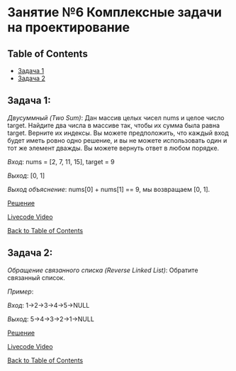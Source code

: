 # Занятие №6 Комплексные задачи на проектирование

## Table of Contents

* [Задача 1](#задача-1)
* [Задача 2](#задача-2)

## Задача 1:

*Двусуммный (Two Sum)*: Дан массив целых чисел nums и целое число target. Найдите два числа в массиве так, чтобы их сумма была равна target. Верните их индексы. Вы можете предположить, что каждый вход будет иметь ровно одно решение, и вы не можете использовать один и тот же элемент дважды. Вы можете вернуть ответ в любом порядке.

*Вход*: nums = [2, 7, 11, 15], target = 9 

*Выход*: [0, 1] 

*Выход объяснение*: nums[0] + nums[1] == 9, мы возвращаем [0, 1].

[Решение](https://github.com/a-oleynik/interview-training/tree/main/src/main/java/com/oleynik/interviewtraining/lesson6/TwoSum.java)

[Livecode Video](https://www.youtube.com/watch?v=ED2CVzR3kM0)

[Back to Table of Contents](#table-of-contents)

## Задача 2:
*Обращение связанного списка (Reverse Linked List)*:
Обратите связанный список.

*Пример*:

*Вход*: 1->2->3->4->5->NULL

*Выход*: 5->4->3->2->1->NULL

[Решение](https://github.com/a-oleynik/interview-training/tree/main/src/main/java/com/oleynik/interviewtraining/lesson6/reverselinkedlist/Solution.java)

[Livecode Video](https://www.youtube.com/watch?v=skmuxgLeNwQ)

[Back to Table of Contents](#table-of-contents)
